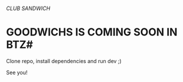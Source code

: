 ###### CLUB SANDWICH

# GOODWICHS IS COMING SOON IN BTZ#

Clone repo, install dependencies and run dev ;)

See you!
